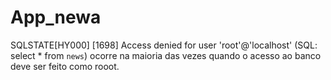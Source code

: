 # App_newa

SQLSTATE[HY000] [1698] Access denied for user 'root'@'localhost' (SQL: select * from `news`) ocorre na maioria das vezes quando o acesso ao banco deve ser feito como rooot.
